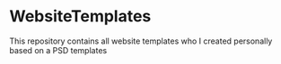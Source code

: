 # WebsiteTemplates
This repository contains all website templates who I created personally based on a PSD templates
